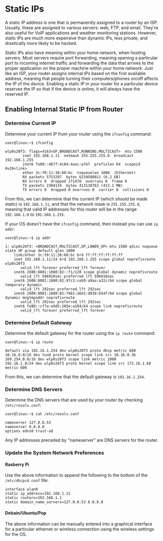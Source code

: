# Static IPs

A static IP address is one that is permanently assigned to a router by an ISP. Usually, these are assigned to various
servers: web, FTP, and email. They're also useful for VoIP applications and weather monitoring stations. However, static
IPs are much more expensive than dynamic IPs, less private, and drastically more likely to be hacked.

Static IPs also have meaning within your home network, when hosting servers. Most servers require port forwarding,
meaning opening a particular port to incoming internet traffic and forwarding the data that arrives to the proper
application on the proper machine within your home network. Just like an ISP, your router assigns internal IPs based on
the first available address, meaning that people turning their computers/phones on/off affects the IP of the device.
Enabling a static IP in your router for a particular device reserves the IP so that if the device is online, it will
always have the reserved IP.

## Enabling Internal Static IP from Router

### Determine Current IP

Determine your current IP from your router using the `ifconfig` command:

```shell
user@linux:~$ ifconfig

wlp0s20f3: flags=4163<UP,BROADCAST,RUNNING,MULTICAST>  mtu 1500
        inet 192.168.1.11  netmask 255.255.255.0  broadcast 192.168.1.255
        inet6 fe80::d67f:4c84:4aac:a7e7  prefixlen 64  scopeid 0x20<link>
        ether 3c:f0:11:38:60:bc  txqueuelen 1000  (Ethernet)
        RX packets 5753297  bytes 6239588011 (6.2 GB)
        RX errors 0  dropped 271470  overruns 0  frame 0
        TX packets 2304134  bytes 413138763 (413.1 MB)
        TX errors 0  dropped 0 overruns 0  carrier 0  collisions 0
```

From this, we can determine that the current IP (which should be made static) is `192.168.1.11`, and that the network
mask is `255.255.255.0`, meaning that valid IP addresses for this router will be in the range `192.168.1.0` to
`192.168.1.255`.

If your OS doesn't have the `ifconfig` command, then instead you can use `ip addr`:

```shell
user@linux:~$ ip addr

1: wlp0s20f3: <BROADCAST,MULTICAST,UP,LOWER_UP> mtu 1500 qdisc noqueue state UP group default qlen 1000
    link/ether 3c:f0:11:38:60:bc brd ff:ff:ff:ff:ff:ff
    inet 192.168.1.11/24 brd 192.168.1.255 scope global noprefixroute wlp0s20f3
       valid_lft forever preferred_lft forever
    inet6 2600:8801:1080:82::f1/128 scope global dynamic noprefixroute 
       valid_lft 596910sec preferred_lft 596910sec
    inet6 2600:8801:1080:82:97c3:ceb9:a9aa:a32c/64 scope global temporary dynamic 
       valid_lft 292sec preferred_lft 292sec
    inet6 2600:8801:1080:82:7481:a6d1:d838:654f/64 scope global dynamic mngtmpaddr noprefixroute 
       valid_lft 292sec preferred_lft 292sec
    inet6 fe80::cf7a:a9d5:285e:a104/64 scope link noprefixroute 
       valid_lft forever preferred_lft forever
```

### Determine Default Gateway

Determine the default gateway for the router using the `ip route` command:

```shell
user@linux:~$ ip route

default via 192.16.1.254 dev wlp0s20f3 proto dhcp metric 600 
10.16.0.0/16 dev tun0 proto kernel scope link src 10.16.0.36 
169.254.0.0/16 dev wlp0s20f3 scope link metric 1000 
192.16.1.0/24 dev wlp0s20f3 proto kernel scope link src 172.16.1.68 metric 600
```

From this, we can determine that the default gateway is `192.16.1.254`.

### Determine DNS Servers

Determine the DNS servers that are used by your router by checking `/etc/resolv.conf`:

```shell
user@linux:~$ cat /etc/resolv.conf

nameserver 127.0.0.53
nameserver 8.8.8.8
options edns0 trust-ad
```

Any IP addresses preceded by "nameserver" are DNS servers for the router.

### Update the System Network Preferences

#### Rasberry Pi

Use the above information to append the following to the bottom of the `/etc/dhcpcd.conf` file:

```
interface wlan0
static ip_address=192.168.1.11
static routers=192.168.1.1
static domain_name_servers=127.0.0.53 8.8.8.8
```

#### Debain/Ubuntu/Pop

The above information can be manually entered into a graphical interface for a particular ethernet or wireless
connection using the wireless settings for the OS.
